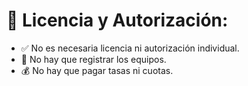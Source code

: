 # 📜 Licencia y Autorización:
- ✅ No es necesaria licencia ni autorización individual.
- 📡 No hay que registrar los equipos.
- 💰 No hay que pagar tasas ni cuotas.